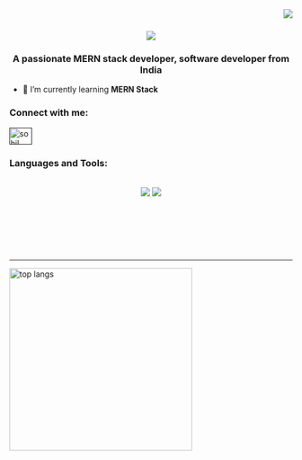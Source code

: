 <img align="right" src="https://visitor-badge.laobi.icu/badge?page_id=Sohil-K16.Sohil-K16" />
<h1 align="center">
    <img src="https://readme-typing-svg.herokuapp.com/?font=Righteous&size=35&center=true&vCenter=true&width=500&height=70&duration=4000&lines=Hi+There!+👋;+I'm+Sohil+Khan!;" />
</h1>
<h3 align="center">A passionate MERN stack developer, software developer from India</h3>

- 🌱 I’m currently learning **MERN Stack**

<h3 align="left">Connect with me:</h3>
<p align="left">
<a href="" target="blank"><img align="center" src="https://raw.githubusercontent.com/rahuldkjain/github-profile-readme-generator/master/src/images/icons/Social/linked-in-alt.svg" alt="sohil khan" height="30" width="40" /></a>
</p>
<h3 align="left">Languages and Tools:</h3>
<br/>
<div align="center">
    <img src="https://skillicons.dev/icons?i=react,bootstrap,mui,html,css,vscode,github,figma,tailwind,git,r" />
    <img src="https://skillicons.dev/icons?i=nodejs,python,javascript,typescript,express,firebase,mongodb,c,java,nextjs,mysql,flask" /><br>
</div>
<div align="center">
  
  <br/><br/><br/>
</div>

<br/>
<hr/>
<img width=325 align="center" src="https://github-readme-stats-salesp07.vercel.app/api/top-langs/?username=Sohil-K16&hide=HTML&langs_count=8&layout=compact&theme=react&border_radius=10&size_weight=0.5&count_weight=0.5&exclude_repo=github-readme-stats" alt="top langs" />
</div>



<!---
Sohil-K16/Sohil-K16 is a ✨ special ✨ repository because its `README.md` (this file) appears on your GitHub profile.
You can click the Preview link to take a look at your changes.
--->
